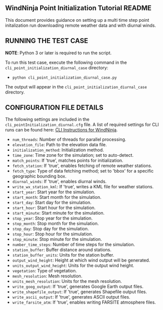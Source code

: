 ## WindNinja Point Initialization Tutorial README

This document provides guidance on setting up a multi time step point initalization run downloading remote weather data and with diurnal winds. 
## RUNNING THE TEST CASE

**NOTE**: Python 3 or later is required to run the script.

To run this test case, execute the following command in the `cli_point_initialization_diurnal_case` directory:
- `python cli_point_initialization_diurnal_case.py`

The output will appear in the `cli_point_initialization_diurnal_case` directory.

## CONFIGURATION FILE DETAILS

The following settings are included in the `cli_pointInitialization_diurnal.cfg` file. A list of required settings for CLI runs can be found here: [CLI Instructions for WindNinja](windninja/doc/CLI_instructions.pdf).



- `num_threads`: Number of threads for parallel processing.
- `elevation_file`: Path to the elevation data file.
- `initialization_method`: Initialization method.
- `time_zone`: Time zone for the simulation; set to auto-detect.
- `match_points`: If 'true', matches points for initialization.
- `fetch_station`: If 'true', enables fetching of remote weather stations.
- `fetch_type`: Type of data fetching method; set to 'bbox' for a specific geographic bounding box.
- `diurnal_winds`: If 'true', enables diurnal winds.
- `write_wx_station_kml`: If 'true', writes a KML file for weather stations.
- `start_year`: Start year for the simulation.
- `start_month`: Start month for the simulation.
- `start_day`: Start day for the simulation.
- `start_hour`: Start hour for the simulation.
- `start_minute`: Start minute for the simulation.
- `stop_year`: Stop year for the simulation.
- `stop_month`: Stop month for the simulation.
- `stop_day`: Stop day for the simulation.
- `stop_hour`: Stop hour for the simulation.
- `stop_minute`: Stop minute for the simulation.
- `number_time_steps`: Number of time steps for the simulation.
- `station_buffer`: Buffer distance around stations.
- `station_buffer_units`: Units for the station buffer.
- `output_wind_height`: Height at which wind output will be generated.
- `units_output_wind_height`: Units for the output wind height.
- `vegetation`: Type of vegetation.
- `mesh_resolution`: Mesh resolution.
- `units_mesh_resolution`: Units for the mesh resolution.
- `write_goog_output`: If 'true', generates Google Earth output files.
- `write_shapefile_output`: If 'true', generates Shapefile output files.
- `write_ascii_output`: If 'true', generates ASCII output files.
- `write_farsite_atm`: If 'true', enables writing FARSITE atmosphere files.
